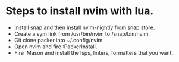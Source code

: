 # Steps to install nvim with lua. 
- Install snap and then install nvim-nightly from snap store. 
- Create a sym link from /usr/bin/nvim to /snap/bin/nvim.
- Git clone packer into ~/.config/nvim. 
- Open nvim and fire :PackerInstall. 
- Fire :Mason and install the lsps, linters, formatters that you want. 

